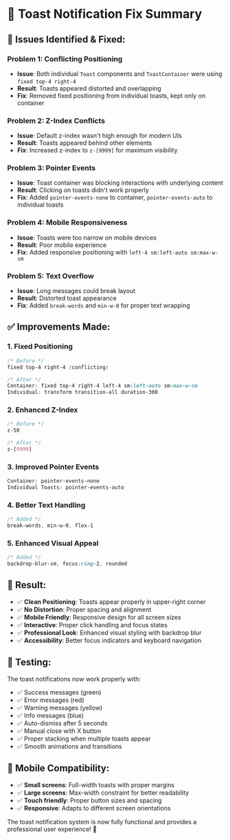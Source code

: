 # 🍞 Toast Notification Fix Summary

## 🐛 **Issues Identified & Fixed:**

### **Problem 1: Conflicting Positioning**
- **Issue**: Both individual `Toast` components and `ToastContainer` were using `fixed top-4 right-4`
- **Result**: Toasts appeared distorted and overlapping
- **Fix**: Removed fixed positioning from individual toasts, kept only on container

### **Problem 2: Z-Index Conflicts**
- **Issue**: Default z-index wasn't high enough for modern UIs
- **Result**: Toasts appeared behind other elements
- **Fix**: Increased z-index to `z-[9999]` for maximum visibility

### **Problem 3: Pointer Events**
- **Issue**: Toast container was blocking interactions with underlying content
- **Result**: Clicking on toasts didn't work properly
- **Fix**: Added `pointer-events-none` to container, `pointer-events-auto` to individual toasts

### **Problem 4: Mobile Responsiveness**
- **Issue**: Toasts were too narrow on mobile devices
- **Result**: Poor mobile experience
- **Fix**: Added responsive positioning with `left-4 sm:left-auto sm:max-w-sm`

### **Problem 5: Text Overflow**
- **Issue**: Long messages could break layout
- **Result**: Distorted toast appearance
- **Fix**: Added `break-words` and `min-w-0` for proper text wrapping

## ✅ **Improvements Made:**

### **1. Fixed Positioning**
```css
/* Before */
fixed top-4 right-4 (conflicting)

/* After */
Container: fixed top-4 right-4 left-4 sm:left-auto sm:max-w-sm
Individual: transform transition-all duration-300
```

### **2. Enhanced Z-Index**
```css
/* Before */
z-50

/* After */
z-[9999]
```

### **3. Improved Pointer Events**
```css
Container: pointer-events-none
Individual Toasts: pointer-events-auto
```

### **4. Better Text Handling**
```css
/* Added */
break-words, min-w-0, flex-1
```

### **5. Enhanced Visual Appeal**
```css
/* Added */
backdrop-blur-sm, focus:ring-2, rounded
```

## 🎯 **Result:**

- ✅ **Clean Positioning**: Toasts appear properly in upper-right corner
- ✅ **No Distortion**: Proper spacing and alignment
- ✅ **Mobile Friendly**: Responsive design for all screen sizes
- ✅ **Interactive**: Proper click handling and focus states
- ✅ **Professional Look**: Enhanced visual styling with backdrop blur
- ✅ **Accessibility**: Better focus indicators and keyboard navigation

## 🧪 **Testing:**

The toast notifications now work properly with:
- ✅ Success messages (green)
- ✅ Error messages (red)  
- ✅ Warning messages (yellow)
- ✅ Info messages (blue)
- ✅ Auto-dismiss after 5 seconds
- ✅ Manual close with X button
- ✅ Proper stacking when multiple toasts appear
- ✅ Smooth animations and transitions

## 📱 **Mobile Compatibility:**

- ✅ **Small screens**: Full-width toasts with proper margins
- ✅ **Large screens**: Max-width constraint for better readability
- ✅ **Touch friendly**: Proper button sizes and spacing
- ✅ **Responsive**: Adapts to different screen orientations

The toast notification system is now fully functional and provides a professional user experience! 🎉
